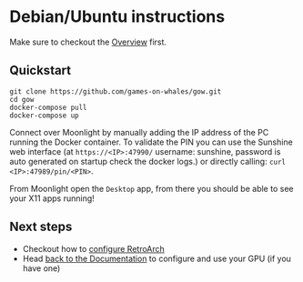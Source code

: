 # Debian/Ubuntu instructions

Make sure to checkout the [Overview](overview.md) first.

## Quickstart

```console
git clone https://github.com/games-on-whales/gow.git
cd gow
docker-compose pull
docker-compose up
```

Connect over Moonlight by manually adding the IP address of the PC running the Docker container. To validate the PIN you can use the Sunshine web interface (at `https://<IP>:47990/` username: sunshine, password is auto generated on startup check the docker logs.) or directly calling: `curl <IP>:47989/pin/<PIN>`.

From Moonlight open the `Desktop` app, from there you should be able to see your X11 apps running!

## Next steps

 - Checkout how to [configure RetroArch](retroarch-first-start.md)
 - Head [back to the Documentation](README.md) to configure and use your GPU (if you have one)
